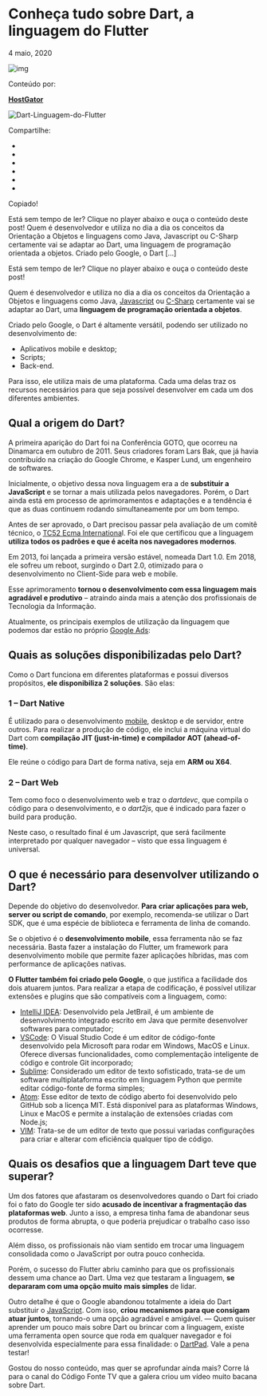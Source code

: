 # Conheça tudo sobre Dart, a linguagem do Flutter

4 maio, 2020

![img](https://assets-blog.hostgator.com.br/wp-content/uploads/2020/10/snappy-profile-150x150.png)

Conteúdo por:

[**HostGator**](https://www.hostgator.com.br/blog/author/hostgator/)

![Dart-Linguagem-do-Flutter](https://assets-blog.hostgator.com.br/wp-content/uploads/2020/05/13-abril-Dart-Linguagem-do-Flutter.png)

Compartilhe:

- 

- 

- 

- 

- 

- 

  Copiado!

Está sem tempo de ler? Clique no player abaixo e ouça o conteúdo deste post! Quem é desenvolvedor e utiliza no dia a dia os conceitos da Orientação a Objetos e linguagens como Java, Javascript ou C-Sharp certamente vai se adaptar ao Dart, uma linguagem de programação orientada a objetos. Criado pelo Google, o Dart […]

Está sem tempo de ler? Clique no player abaixo e ouça o conteúdo deste post!



Quem é desenvolvedor e utiliza no dia a dia os conceitos da Orientação a Objetos e linguagens como Java, [Javascript](https://www.hostgator.com.br/blog/java-script-primeiros-passos/#utm_source=blog&utm_medium=post-&utm_campaign=hostgator-java-script-primeiros-passos) ou [C-Sharp](https://www.hostgator.com.br/blog/csharp-linguagem-de-programacao-multiparadigma/#utm_source=blog&utm_medium=post-csharp-linguagem-de-programacao-multiparadigma&utm_campaign=hostgator_blog) certamente vai se adaptar ao Dart, uma **linguagem de programação orientada a objetos**.

Criado pelo Google, o Dart é altamente versátil, podendo ser utilizado no desenvolvimento de:

- Aplicativos mobile e desktop;
- Scripts;
- Back-end.

Para isso, ele utiliza mais de uma plataforma. Cada uma delas traz os recursos necessários para que seja possível desenvolver em cada um dos diferentes ambientes.

## Qual a origem do Dart?

A primeira aparição do Dart foi na Conferência GOTO, que ocorreu na Dinamarca em outubro de 2011. Seus criadores foram Lars Bak, que já havia contribuído na criação do Google Chrome, e Kasper Lund, um engenheiro de softwares.

Inicialmente, o objetivo dessa nova linguagem era a de **substituir a JavaScript** e se tornar a mais utilizada pelos navegadores. Porém, o Dart ainda está em processo de aprimoramentos e adaptações e a tendência é que as duas continuem rodando simultaneamente por um bom tempo.

Antes de ser aprovado, o Dart precisou passar pela avaliação de um comitê técnico, o [TC52 Ecma Internationa](https://www.ecma-international.org/memento/tc52.htm)l. Foi ele que certificou que a linguagem **utiliza todos os padrões e que é aceita nos navegadores modernos**.

Em 2013, foi lançada a primeira versão estável, nomeada Dart 1.0. Em 2018, ele sofreu um reboot, surgindo o Dart 2.0, otimizado para o desenvolvimento no Client-Side para web e mobile.

Esse aprimoramento **tornou o desenvolvimento com essa linguagem mais agradável e produtivo** – atraindo ainda mais a atenção dos profissionais de Tecnologia da Informação.

Atualmente, os principais exemplos de utilização da linguagem que podemos dar estão no próprio [Google Ads](https://www.hostgator.com.br/blog/criar-primeira-campanha-google-ads/#utm_source=blog&utm_medium=post-criar-primeira-campanha-google-ads&utm_campaign=hostgator_blog):

## Quais as soluções disponibilizadas pelo Dart?

Como o Dart funciona em diferentes plataformas e possui diversos propósitos, **ele disponibiliza 2 soluções**. São elas:

### 1 – Dart Native

É utilizado para o desenvolvimento [mobile](https://www.hostgator.com.br/blog/pwa-progressive-web-mobile/#utm_source=blog&utm_medium=post-pwa-progressive-web-mobile&utm_campaign=hostgator_blog), desktop e de servidor, entre outros. Para realizar a produção de código, ele inclui a máquina virtual do Dart com **compilação JIT (just-in-time) e compilador AOT (ahead-of-time)**.

Ele reúne o código para Dart de forma nativa, seja em **ARM ou X64**.

### 2 – Dart Web

Tem como foco o desenvolvimento web e traz o *dartdevc*, que compila o código para o desenvolvimento, e o *dart2js*, que é indicado para fazer o build para produção.

Neste caso, o resultado final é um Javascript, que será facilmente interpretado por qualquer navegador – visto que essa linguagem é universal.

## O que é necessário para desenvolver utilizando o Dart?

Depende do objetivo do desenvolvedor. **Para** **criar aplicações para web, server ou script de comando**, por exemplo, recomenda-se utilizar o Dart SDK, que é uma espécie de biblioteca e ferramenta de linha de comando.

Se o objetivo é o **desenvolvimento mobile**, essa ferramenta não se faz necessária. Basta fazer a instalação do Flutter, um framework para desenvolvimento mobile que permite fazer aplicações híbridas, mas com performance de aplicações nativas.

**O Flutter também foi criado pelo Google**, o que justifica a facilidade dos dois atuarem juntos. Para realizar a etapa de codificação, é possível utilizar extensões e plugins que são compatíveis com a linguagem, como:

- [IntelliJ IDEA](https://www.jetbrains.com/idea/): Desenvolvido pela JetBrail, é um ambiente de desenvolvimento integrado escrito em Java que permite desenvolver softwares para computador;
- [VSCode](https://code.visualstudio.com/): O Visual Studio Code é um editor de código-fonte desenvolvido pela Microsoft para rodar em Windows, MacOS e Linux. Oferece diversas funcionalidades, como complementação inteligente de código e controle Git incorporado;
- [Sublime](https://www.sublimetext.com/): Considerado um editor de texto sofisticado, trata-se de um software multiplataforma escrito em linguagem Python que permite editar código-fonte de forma simples;
- [Atom](https://atom.io/): Esse editor de texto de código aberto foi desenvolvido pelo GitHub sob a licença MIT. Está disponível para as plataformas Windows, Linux e MacOS e permite a instalação de extensões criadas com Node.js;
- [VIM](https://www.vim.org/): Trata-se de um editor de texto que possui variadas configurações para criar e alterar com eficiência qualquer tipo de código.

## Quais os desafios que a linguagem Dart teve que superar?

Um dos fatores que afastaram os desenvolvedores quando o Dart foi criado foi o fato do Google ter sido **acusado de incentivar a fragmentação das plataformas web**. Junto a isso, a empresa tinha fama de abandonar seus produtos de forma abrupta, o que poderia prejudicar o trabalho caso isso ocorresse.

Além disso, os profissionais não viam sentido em trocar uma linguagem consolidada como o JavaScript por outra pouco conhecida.

Porém, o sucesso do Flutter abriu caminho para que os profissionais dessem uma chance ao Dart. Uma vez que testaram a linguagem, **se depararam com uma opção muito** **mais simples** de lidar.

Outro detalhe é que o Google abandonou totalmente a ideia do Dart substituir o [JavaScript](https://www.hostgator.com.br/blog/framework-javascript/#utm_source=blog&utm_medium=post-framework-javascript&utm_campaign=hostgator_blog). Com isso, **criou mecanismos para que consigam atuar juntos**, tornando-o uma opção agradável e amigável.
—
Quem quiser aprender um pouco mais sobre Dart ou brincar com a linguagem, existe uma ferramenta open source que roda em qualquer navegador e foi desenvolvida especialmente para essa finalidade: o [DartPad](https://dartpad.dev/). Vale a pena testar!

Gostou do nosso conteúdo, mas quer se aprofundar ainda mais? Corre lá para o canal do Código Fonte TV que a galera criou um vídeo muito bacana sobre Dart.